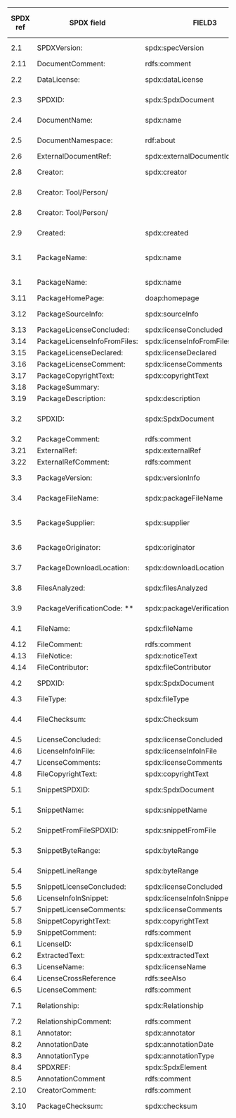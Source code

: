 |SPDX ref|SPDX field                  |FIELD3                           |cardinality|SWID ref|SWID field                                                                                                                  |cardinality|class                   |NTIA framing - generic term to use|FIELD10                                                                                                                              |
|--------|----------------------------|---------------------------------|-----------|--------|----------------------------------------------------------------------------------------------------------------------------|-----------|------------------------|----------------------------------|-------------------------------------------------------------------------------------------------------------------------------------|
|2.1     |SPDXVersion:                |spdx:specVersion                 |1          |        |XML Namespace                                                                                                               |1          |SBOM Metadata           |                                  |schema that applies in SWID is embedded in namespace (something that SPDX should probably do with SPDX XML)                          |
|2.11    |DocumentComment:            |rdfs:comment                     |optional   |        |(as an XML comment)                                                                                                         |optional   |Description             |                                  |                                                                                                                                     |
|2.2     |DataLicense:                |spdx:dataLicense                 |1          |        |                                                                                                                            |           |SBOM Metadata           |                                  |no equivalent concept                                                                                                                |
|2.3     |SPDXID:                     |spdx:SpdxDocument                |1          |        |                                                                                                                            |           |SBOM Metadata           |2.2.6 UniqueIdentifier            |                                                                                                                                     |
|2.4     |DocumentName:               |spdx:name                        |1          |        |<softwareIdentity> @tagID                                                                                                   |1          |SBOM Metadata           |                                  |BOM's name                                                                                                                           |
|2.5     |DocumentNamespace:          |rdf:about                        |1          |        |<softwareIdentity> @tagID                                                                                                   |1          |SBOM Metadata           |                                  |(document namespace is @tagID + @tagversion)                                                                                         |
|2.6     |ExternalDocumentRef:        |spdx:externalDocumentId          |0-1        |        |<Link>@href                                                                                                                 |1          |Mapping                 |                                  |modeled after html link... (any valid URI)                                                                                           |
|2.8     |Creator:                    |spdx:creator                     |1          |        |<Entity> @role (tagCreator), @name                                                                                          |1          |SBOM Provenance         |2.2.1 AuthorName                  |                                                                                                                                     |
|2.8     |Creator:  Tool/Person/      |                                 |           |        |<Entity> @role (tagCreator), @regid                                                                                         |0-1        |SBOM Provenance         |                                  |                                                                                                                                     |
|2.8     |Creator:  Tool/Person/      |                                 |           |        |<Meta> @generator                                                                                                           |           |SBOM Provenance         |                                  |The software that created the tag                                                                                                    |
|2.9     |Created:                    |spdx:created                     |1          |        |                                                                                                                            |           |SBOM Provenance         |                                  |no equivalent concept,   version?  XML signing - trusted time stamp server.                                                          |
|3.1     |PackageName:                |spdx:name                        |1          |        |<softwareIdentity> @name                                                                                                    |           |Component Identity - MVI|2.2.4 ComponentName               |                                                                                                                                     |
|3.1     |PackageName:                |spdx:name                        |1          |        |<Payload>/<Directory> @name                                                                                                 |           |Component Info          |                                  |                                                                                                                                     |
|3.11    |PackageHomePage:            |doap:homepage                    |optional   |        |                                                                                                                            |           |Description             |                                  |                                                                                                                                     |
|3.12    |PackageSourceInfo:          |spdx:sourceInfo                  |optional   |        |                                                                                                                            |           |Component Info          |                                  |                                                                                                                                     |
|3.13    |PackageLicenseConcluded:    |spdx:licenseConcluded            |1          |        |                                                                                                                            |           |IP related              |                                  |                                                                                                                                     |
|3.14    |PackageLicenseInfoFromFiles:|spdx:licenseInfoFromFiles        |1+         |        |                                                                                                                            |           |IP related              |                                  |                                                                                                                                     |
|3.15    |PackageLicenseDeclared:     |spdx:licenseDeclared             |1          |        |                                                                                                                            |           |IP related              |                                  |                                                                                                                                     |
|3.16    |PackageLicenseComment:      |spdx:licenseComments             |optional   |        |                                                                                                                            |           |IP related              |                                  |                                                                                                                                     |
|3.17    |PackageCopyrightText:       |spdx:copyrightText               |1          |        |                                                                                                                            |           |IP related              |                                  |                                                                                                                                     |
|3.18    |PackageSummary:             |                                 |optional   |        |<Meta> @summary                                                                                                             |           |Description             |                                  |A short description of the product.                                                                                                  |
|3.19    |PackageDescription:         |spdx:description                 |optional   |        |<Meta> @description                                                                                                         |           |Description             |                                  |Detailed description of the software                                                                                                 |
|3.2     |SPDXID:                     |spdx:SpdxDocument                |1          |        |<softwareIdentity> @tagID                                                                                                   |           |Component Identity - MVI|2.2.6 UniqueIdentifier            |                                                                                                                                     |
|3.2     |PackageComment:             |rdfs:comment                     |optional   |        |(as an XML comment)                                                                                                         |           |Description             |                                  |                                                                                                                                     |
|3.21    |ExternalRef:                |spdx:externalRef                 |optional   |        |                                                                                                                            |           |Mapping                 |                                  |                                                                                                                                     |
|3.22    |ExternalRefComment:         |rdfs:comment                     |optional   |        |                                                                                                                            |           |Mapping                 |                                  |                                                                                                                                     |
|3.3     |PackageVersion:             |spdx:versionInfo                 |optional   |        |<softwareIdentity> @version                                                                                                 |optional   |Component Identity?     |2.2.5 VersionString               |                                                                                                                                     |
|3.4     |PackageFileName:            |spdx:packageFileName             |optional   |        |<Payload>/../<File> @name                                                                                                   |           |Component Info          |                                  | (note:  SWID has path separator)                                                                                                    |
|3.5     |PackageSupplier:            |spdx:supplier                    |optional   |        |<Entity> @role (softwareCreator/publisher), @name                                                                           |optional   |Component Identity - MVI|2.2.2 PackageSupplier             |                                                                                                                                     |
|3.6     |PackageOriginator:          |spdx:originator                  |optional   |        |                                                                                                                            |           |Component Info          |                                  |                                                                                                                                     |
|3.7     |PackageDownloadLocation:    |spdx:downloadLocation            |1          |        |                                                                                                                            |           |Component Info          |                                  |software provenance?                                                                                                                 |
|3.8     |FilesAnalyzed:              |spdx:filesAnalyzed               |optional   |        |                                                                                                                            |           |Component Info          |                                  |software provenance?                                                                                                                 |
|3.9     |PackageVerificationCode:  **|spdx:packageVerificationCodeValue|1          |        |                                                                                                                            |           |Component Identity?     |                                  |software provenance?                                                                                                                 |
|4.1     |FileName:                   |spdx:fileName                    |1          |        |<Payload>/../<File> @name                                                                                                   |1          |Component Info          |                                  |payload has directories, subdirectories, files...   registry keys.                                                                   |
|4.12    |FileComment:                |rdfs:comment                     |optional   |        |XML comment                                                                                                                 |           |Description             |                                  |                                                                                                                                     |
|4.13    |FileNotice:                 |spdx:noticeText                  |optional   |        |                                                                                                                            |           |IP related              |                                  |                                                                                                                                     |
|4.14    |FileContributor:            |spdx:fileContributor             |optional   |        |                                                                                                                            |           |Description             |                                  |                                                                                                                                     |
|4.2     |SPDXID:                     |spdx:SpdxDocument                |1          |        |                                                                                                                            |           |Component Info          |                                  |                                                                                                                                     |
|4.3     |FileType:                   |spdx:fileType                    |optional   |        |                                                                                                                            |           |Description             |                                  |                                                                                                                                     |
|4.4     |FileChecksum:               |spdx:Checksum                    |1+         |        |<Payload>/../<File> @[hash-algorithm]:hash                                                                                  |0-more     |Component Info          |2.2.5 ComponentHash               |sha256:hash where xmlns:sha256="http://www.w3.org/2001/04/xmlenc#sha256" From: https://www.w3.org/TR/xmlsec-algorithms/#sha          |
|4.5     |LicenseConcluded:           |spdx:licenseConcluded            |1          |        |                                                                                                                            |           |IP related              |                                  |                                                                                                                                     |
|4.6     |LicenseInfoInFile:          |spdx:licenseInfoInFile           |1+         |        |                                                                                                                            |           |IP related              |                                  |                                                                                                                                     |
|4.7     |LicenseComments:            |spdx:licenseComments             |optional   |        |                                                                                                                            |           |IP related              |                                  |                                                                                                                                     |
|4.8     |FileCopyrightText:          |spdx:copyrightText               |1          |        |                                                                                                                            |           |IP related              |                                  |                                                                                                                                     |
|5.1     |SnippetSPDXID:              |spdx:SpdxDocument                |1          |        |                                                                                                                            |           |Component Info          |                                  |Actual code snippet (e.g. stackoverflow)                                                                                             |
|5.1     |SnippetName:                |spdx:snippetName                 |optional   |        |                                                                                                                            |           |Component Info          |                                  |                                                                                                                                     |
|5.2     |SnippetFromFileSPDXID:      |spdx:snippetFromFile             |1          |        |                                                                                                                            |           |Component Info          |                                  |                                                                                                                                     |
|5.3     |SnippetByteRange:           |spdx:byteRange                   |1          |        |                                                                                                                            |           |Component Info          |                                  |                                                                                                                                     |
|5.4     |SnippetLineRange            |spdx:byteRange                   |1          |        |                                                                                                                            |           |Component Info          |                                  |                                                                                                                                     |
|5.5     |SnippetLicenseConcluded:    |spdx:licenseConcluded            |1          |        |                                                                                                                            |           |IP related              |                                  |                                                                                                                                     |
|5.6     |LicenseInfoInSnippet:       |spdx:licenseInfoInSnippet        |optional   |        |                                                                                                                            |           |IP related              |                                  |                                                                                                                                     |
|5.7     |SnippetLicenseComments:     |spdx:licenseComments             |optional   |        |                                                                                                                            |           |IP related              |                                  |                                                                                                                                     |
|5.8     |SnippetCopyrightText:       |spdx:copyrightText               |1          |        |                                                                                                                            |           |IP related              |                                  |                                                                                                                                     |
|5.9     |SnippetComment:             |rdfs:comment                     |optional   |        |                                                                                                                            |           |IP related              |                                  |                                                                                                                                     |
|6.1     |LicenseID:                  |spdx:licenseID                   |1          |        |                                                                                                                            |           |IP related              |                                  |                                                                                                                                     |
|6.2     |ExtractedText:              |spdx:extractedText               |1          |        |                                                                                                                            |           |IP related              |                                  |                                                                                                                                     |
|6.3     |LicenseName:                |spdx:licenseName                 |1          |        |                                                                                                                            |           |IP related              |                                  |                                                                                                                                     |
|6.4     |LicenseCrossReference       |rdfs:seeAlso                     |optional   |        |                                                                                                                            |           |IP related              |                                  |                                                                                                                                     |
|6.5     |LicenseComment:             |rdfs:comment                     |optional   |        |                                                                                                                            |           |IP related              |                                  |                                                                                                                                     |
|7.1     |Relationship:               |spdx:Relationship                |1          |        |<Link>@rel, @href                                                                                                           |0+         |Mapping                 |2.2.7 Relationship                |See Relationship Tab for more mappings                                                                                               |
|7.2     |RelationshipComment:        |rdfs:comment                     |optional   |        |                                                                                                                            |           |Mapping                 |                                  |                                                                                                                                     |
|8.1     |Annotator:                  |spdx:annotator                   |1          |        |                                                                                                                            |           |Description             |                                  |                                                                                                                                     |
|8.2     |AnnotationDate              |spdx:annotationDate              |1          |        |                                                                                                                            |           |Description             |                                  |                                                                                                                                     |
|8.3     |AnnotationType              |spdx:annotationType              |1          |        |                                                                                                                            |           |Description             |                                  |                                                                                                                                     |
|8.4     |SPDXREF:                    |spdx:SpdxElement                 |1          |        |                                                                                                                            |           |Mapping                 |                                  |                                                                                                                                     |
|8.5     |AnnotationComment           |rdfs:comment                     |optional   |        |                                                                                                                            |           |Description             |                                  |                                                                                                                                     |
|2.10    |CreatorComment:             |rdfs:comment                     |optional   |        |XML Comment                                                                                                                 |           |Description             |                                  |                                                                                                                                     |
|3.10    |PackageChecksum:            |spdx:checksum                    |optional   |        |<Payload>/../<File> @[hash-algorithm]:hash                                                                                  |0-more     |Component Identity?     |2.2.5 ComponentHash               |                                                                                                                                     |
|        |                            |                                 |           |        |<softwareIdentity> @versionScheme                                                                                           |optional   |Component Info          |                                  |                                                                                                                                     |
|        |                            |                                 |           |        |<Payload>/../<File> @version                                                                                                |optional   |Component Info          |                                  |                                                                                                                                     |
|        |                            |                                 |           |        |<Meta> @colloquialVersion                                                                                                   |           |Component Info          |                                  |marketing version (ie. Windows 10)                                                                                                   |
|        |                            |                                 |           |        |<Meta> @edition                                                                                                             |           |Component Info          |                                  |flavor of the software                                                                                                               |
|        |                            |                                 |           |        |<Meta> @persistentId                                                                                                        |           |Component Info          |                                  |Used to identify related products (e.g., an upgrade path) -- multiple products can have same persistant id.  ie. Windows Service Pack|
|        |                            |                                 |           |        |<Meta> @product                                                                                                             |           |Component Info          |                                  |Base name of the product (e.g., Office, creative suite)  - Marketing Oriented.                                                       |
|        |                            |                                 |           |        |<Meta> @productFamily                                                                                                       |           |Component Info          |                                  |example: Server client and host application                                                                                          |
|        |                            |                                 |           |        |<Meta> @revision                                                                                                            |           |Component Info          |                                  |Marketing revision (e.g., RC1, SP1, Beta 1)                                                                                          |
|        |                            |                                 |           |        |<Payload>/<Directory> @location                                                                                             |           |Component Info          |                                  |                                                                                                                                     |
|        |                            |                                 |           |        |<Payload>/<Directory> @root                                                                                                 |           |Component Info          |                                  |                                                                                                                                     |
|        |                            |                                 |           |        |<Payload>/<File> @location                                                                                                  |           |Component Info          |                                  |                                                                                                                                     |
|        |                            |                                 |           |        |<Payload>/<File> @root                                                                                                      |           |Component Info          |                                  |                                                                                                                                     |
|        |                            |                                 |           |        |<Payload>/../<File> @size                                                                                                   |1          |Description             |                                  |used for quick comparison, by difference in size.                                                                                    |
|        |                            |                                 |           |        |<Payload>/../<File> @n8060:pathSeparator (where n8060="http://csrc.nist.gov/ns/swid/2015-extensions/1.0")                   |           |Description             |                                  |                                                                                                                                     |
|        |                            |                                 |           |        |<Payload>/../<File> @n8060:envVarSuffix (where n8060="http://csrc.nist.gov/ns/swid/2015-extensions/1.0")                    |           |Description             |                                  |                                                                                                                                     |
|        |                            |                                 |           |        |<Payload>/../<File> @n8060:envVarPrefix (where n8060="http://csrc.nist.gov/ns/swid/2015-extensions/1.0")                    |           |Description             |                                  |                                                                                                                                     |
|        |                            |                                 |           |        |<Payload>/../<File> @n8060:mutable (where n8060="http://csrc.nist.gov/ns/swid/2015-extensions/1.0")                         |           |Description             |                                  |example:  data file that may change over time (compared to initial state)                                                            |
|        |                            |                                 |           |        |<Payload>/../<File> @n8060:patchEvent (update, remove, add) (where n8060="http://csrc.nist.gov/ns/swid/2015-extensions/1.0")|           |Description             |                                  |example: useful to indicate you've removed something.                                                                                |
|        |                            |                                 |           |        |<Payload>/<Directory> @xml:lang                                                                                             |           |Description             |                                  |Human language - XML                                                                                                                 |
|        |                            |                                 |           |        |<Payload>/<File> @xml:lang                                                                                                  |           |Description             |                                  |Human language - XML                                                                                                                 |
|        |                            |                                 |           |        |<Payload>/<File> @size                                                                                                      |           |Description             |                                  |                                                                                                                                     |
|        |                            |                                 |           |        |<Payload>/<Process> @xml:lang                                                                                               |           |Description             |                                  |Human language - XML                                                                                                                 |
|        |                            |                                 |           |        |<Payload>/<Process> @name                                                                                                   |           |Description             |                                  |                                                                                                                                     |
|        |                            |                                 |           |        |<Payload>/<Process> @pid                                                                                                    |           |Description             |                                  |                                                                                                                                     |
|        |                            |                                 |           |        |<Payload>/<Resource> @xml:lang                                                                                              |           |Description             |                                  |                                                                                                                                     |
|        |                            |                                 |           |        |<Payload>/<Resource> @type                                                                                                  |           |Description             |                                  |                                                                                                                                     |
|        |                            |                                 |           |        |<Evidence> @date                                                                                                            |           |Discovery               |                                  |Forensic Use case - discovery tool looking at Software on system (no SWID&SPDX)                                                      |
|        |                            |                                 |           |        |<Evidence> @deviceId                                                                                                        |           |Discovery               |                                  | no equivalent.                                                                                                                      |
|        |                            |                                 |           |        |<Evidence>/<Directory> @xml:lang                                                                                            |           |Discovery               |                                  |                                                                                                                                     |
|        |                            |                                 |           |        |<Evidence>/<Directory> @key                                                                                                 |           |Discovery               |                                  |                                                                                                                                     |
|        |                            |                                 |           |        |<Evidence>/<Directory> @location                                                                                            |           |Discovery               |                                  |                                                                                                                                     |
|        |                            |                                 |           |        |<Evidence>/<Directory> @name                                                                                                |           |Discovery               |                                  |                                                                                                                                     |
|        |                            |                                 |           |        |<Evidence>/<Directory> @root                                                                                                |           |Discovery               |                                  |                                                                                                                                     |
|        |                            |                                 |           |        |<Evidence>/<File> @xml:lang                                                                                                 |           |Discovery               |                                  |                                                                                                                                     |
|        |                            |                                 |           |        |<Evidence>/<File> @key                                                                                                      |           |Discovery               |                                  |                                                                                                                                     |
|        |                            |                                 |           |        |<Evidence>/<File> @location                                                                                                 |           |Discovery               |                                  |                                                                                                                                     |
|        |                            |                                 |           |        |<Evidence>/<File> @name                                                                                                     |           |Discovery               |                                  |                                                                                                                                     |
|        |                            |                                 |           |        |<Evidence>/<File> @root                                                                                                     |           |Discovery               |                                  |                                                                                                                                     |
|        |                            |                                 |           |        |<Evidence>/<File> @size                                                                                                     |           |Discovery               |                                  |                                                                                                                                     |
|        |                            |                                 |           |        |<Evidence>/<File> @version                                                                                                  |           |Discovery               |                                  |                                                                                                                                     |
|        |                            |                                 |           |        |<Evidence>/<File> @[hash-algorithm]:hash                                                                                    |           |Discovery               |                                  |                                                                                                                                     |
|        |                            |                                 |           |        |<Evidence>/<Process> @xml:lang                                                                                              |           |Discovery               |                                  |                                                                                                                                     |
|        |                            |                                 |           |        |<Evidence>/<Process> @name                                                                                                  |           |Discovery               |                                  |                                                                                                                                     |
|        |                            |                                 |           |        |<Evidence>/<Process> @pid                                                                                                   |           |Discovery               |                                  |                                                                                                                                     |
|        |                            |                                 |           |        |<Evidence>/<Resource> @xml:lang                                                                                             |           |Discovery               |                                  |                                                                                                                                     |
|        |                            |                                 |           |        |<Evidence>/<Resource> @type                                                                                                 |           |Discovery               |                                  |                                                                                                                                     |
|        |                            |                                 |           |        |<Payload>/<Directory> @key                                                                                                  |           |Entitlement             |                                  |Permission to use on device?                                                                                                         |
|        |                            |                                 |           |        |<Payload>/<File> @key                                                                                                       |           |Entitlement             |                                  |Permission to use on device?                                                                                                         |
|        |                            |                                 |           |        |<Meta> @activationStatus                                                                                                    |           |Entitlement             |                                  |Does and entitelment need to be present for software to run  (license key)                                                           |
|        |                            |                                 |           |        |<Meta> @entitlementDataRequired                                                                                             |           |Entitlement             |                                  |Is proof of entitlement needed for license reconciliation                                                                            |
|        |                            |                                 |           |        |<Meta> @entitlementKey                                                                                                      |           |Entitlement             |                                  |Key used to validate an entitlement (e.g., serial number, product key)                                                               |
|        |                            |                                 |           |        |<Link>@rel                                                                                                                  |1          |Mapping                 |                                  |IANA registry: https://www.iana.org/assignments/link-relations/link-relations.xhtml                                                  |
|        |                            |                                 |           |        |<Link>@type                                                                                                                 |0-1        |Mapping                 |                                  |IANA registry: https://www.iana.org/assignments/media-types/media-types.xhtml                                                        |
|        |                            |                                 |           |        |<Meta> @unspscCode                                                                                                          |           |Mapping                 |                                  |8 digit code that provides UNSPSC classification  (www.unspsc.org)                                                                   |
|        |                            |                                 |           |        |<Meta> @unspscVersion                                                                                                       |           |Mapping                 |                                  |The version of UNSPC                                                                                                                 |
|        |                            |                                 |           |        |<Meta> @channelType                                                                                                         |           |Procurement             |                                  |Distribution channel (e.g., retail, OEM, academic)                                                                                   |
|        |                            |                                 |           |        |<softwareIdentity> @tagversion                                                                                              |1          |SBOM Metadata           |                                  | different concept,   revision of product,  multiple tagged versions                                                                 |
